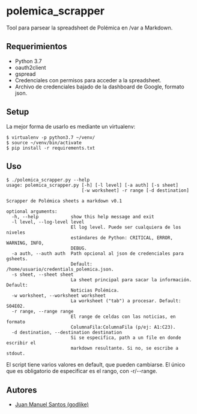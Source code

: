 # polemica_scrapper
Tool para parsear la spreadsheet de Polémica en /var a Markdown.

## Requerimientos

- Python 3.7
- oauth2client
- gspread
- Credenciales con permisos para acceder a la spreadsheet.
- Archivo de credenciales bajado de la dashboard de Google, formato json.

## Setup

La mejor forma de usarlo es mediante un virtualenv:

~~~
$ virtualenv -p python3.7 ~/venv/
$ source ~/venv/bin/activate
$ pip install -r requirements.txt
~~~

## Uso

~~~
$ ./polemica_scrapper.py --help
usage: polemica_scrapper.py [-h] [-l level] [-a auth] [-s sheet]
                            [-w worksheet] -r range [-d destination]

Scrapper de Polémica sheets a markdown v0.1

optional arguments:
  -h, --help            show this help message and exit
  -l level, --log-level level
                        El log level. Puede ser cualquiera de los niveles
                        estándares de Python: CRITICAL, ERROR, WARNING, INFO,
                        DEBUG.
  -a auth, --auth auth  Path opcional al json de credenciales para gsheets.
                        Default: /home/usuario/credentials_polemica.json.
  -s sheet, --sheet sheet
                        La sheet principal para sacar la información. Default:
                        Noticias Polémica.
  -w worksheet, --worksheet worksheet
                        La worksheet ("tab") a procesar. Default: S04E02.
  -r range, --range range
                        El range de celdas con las noticias, en formato
                        ColumnaFila:ColumnaFila (p/ej: A1:C23).
  -d destination, --destination destination
                        Si se especifica, path a un file en donde escribir el
                        markdown resultante. Si no, se escribe a stdout.
~~~

El script tiene varios valores en default, que pueden cambiarse. El único que es obligatorio de especificar es el rango, con -r/--range.

## Autores

* [Juan Manuel Santos (godlike)](https://github.com/godlike64)

